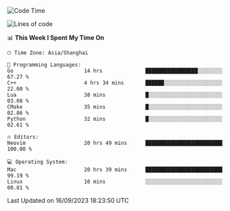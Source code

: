 <!--START_SECTION:waka-->
![Code Time](http://img.shields.io/badge/Code%20Time-1%2C588%20hrs%2024%20mins-blue)

![Lines of code](https://img.shields.io/badge/From%20Hello%20World%20I%27ve%20Written-286.3%20thousand%20lines%20of%20code-blue)

📊 **This Week I Spent My Time On** 

```text
🕑︎ Time Zone: Asia/Shanghai

💬 Programming Languages: 
Go                       14 hrs              █████████████████░░░░░░░░   67.27 % 
C++                      4 hrs 34 mins       ██████░░░░░░░░░░░░░░░░░░░   22.00 % 
Lua                      38 mins             █░░░░░░░░░░░░░░░░░░░░░░░░   03.08 % 
CMake                    35 mins             █░░░░░░░░░░░░░░░░░░░░░░░░   02.86 % 
Python                   32 mins             █░░░░░░░░░░░░░░░░░░░░░░░░   02.61 % 

🔥 Editors: 
Neovim                   20 hrs 49 mins      █████████████████████████   100.00 % 

💻 Operating System: 
Mac                      20 hrs 39 mins      █████████████████████████   99.19 % 
Linux                    10 mins             ░░░░░░░░░░░░░░░░░░░░░░░░░   00.81 % 
```


 Last Updated on 16/09/2023 18:23:50 UTC
<!--END_SECTION:waka-->
